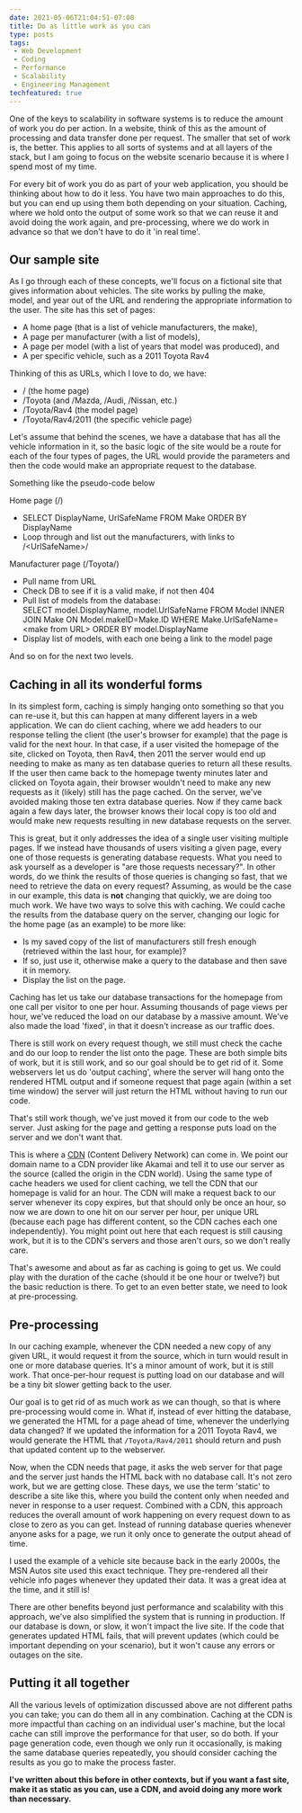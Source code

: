 ```yaml
---
date: 2021-05-06T21:04:51-07:00
title: Do as little work as you can
type: posts
tags:
 - Web Development
 - Coding
 - Performance
 - Scalability
 - Engineering Management
techfeatured: true
---
```

One of the keys to scalability in software systems is to reduce the
amount of work you do per action. In a website, think of this as the
amount of processing and data transfer done per request. The smaller
that set of work is, the better. This applies to all sorts of systems
and at all layers of the stack, but I am going to focus on the website
scenario because it is where I spend most of my time.

For every bit of work you do as part of your web application, you should
be thinking about how to do it less. You have two main approaches to do
this, but you can end up using them both depending on your situation.
Caching, where we hold onto the output of some work so that we can reuse
it and avoid doing the work again, and pre-processing, where we do work
in advance so that we don't have to do it 'in real time'.

## Our sample site

As I go through each of these concepts, we'll focus on a fictional site
that gives information about vehicles. The site works by pulling the
make, model, and year out of the URL and rendering the appropriate
information to the user. The site has this set of pages:

- A home page (that is a list of vehicle manufacturers, the make),
- A page per manufacturer (with a list of models),
- A page per model (with a list of years that model was produced), and
- A per specific vehicle, such as a 2011 Toyota Rav4

Thinking of this as URLs, which I love to do, we have:

- / (the home page)
- /Toyota (and /Mazda, /Audi, /Nissan, etc.)
- /Toyota/Rav4 (the model page)
- /Toyota/Rav4/2011 (the specific vehicle page)

Let's assume that behind the scenes, we have a database that has all the
vehicle information in it, so the basic logic of the site would be a
route for each of the four types of pages, the URL would provide the
parameters and then the code would make an appropriate request to the
database.

Something like the pseudo-code below

Home page (/)

- SELECT DisplayName, UrlSafeName FROM Make ORDER BY DisplayName
- Loop through and list out the manufacturers, with links to /\<UrlSafeName>/

Manufacturer page (/Toyota/)

- Pull name from URL
- Check DB to see if it is a valid make, if not then 404
- Pull list of models from the database:\
    SELECT model.DisplayName, model.UrlSafeName FROM Model INNER JOIN
    Make ON Model.makeID=Make.ID WHERE Make.UrlSafeName=\<make from
    URL\> ORDER BY model.DisplayName
- Display list of models, with each one being a link to the model page

And so on for the next two levels.

## Caching in all its wonderful forms

In its simplest form, caching is simply hanging onto something so that
you can re-use it, but this can happen at many different layers in a web
application. We can do client caching, where we add headers to our
response telling the client (the user's browser for example) that the
page is valid for the next hour. In that case, if a user visited the
homepage of the site, clicked on Toyota, then Rav4, then 2011 the server
would end up needing to make as many as ten database queries to return
all these results. If the user then came back to the homepage twenty
minutes later and clicked on Toyota again, their browser wouldn't need
to make any new requests as it (likely) still has the page cached. On
the server, we've avoided making those ten extra database queries. Now
if they came back again a few days later, the browser knows their local
copy is too old and would make new requests resulting in new database
requests on the server.

This is great, but it only addresses the idea of a single user visiting
multiple pages. If we instead have thousands of users visiting a given
page, every one of those requests is generating database requests. What
you need to ask yourself as a developer is "are those requests
necessary?". In other words, do we think the results of those queries is
changing so fast, that we need to retrieve the data on every request?
Assuming, as would be the case in our example, this data is **not**
changing that quickly, we are doing too much work. We have two ways to
solve this with caching. We could cache the results from the database
query on the server, changing our logic for the home page (as an
example) to be more like:

- Is my saved copy of the list of manufacturers still fresh enough
  (retrieved within the last hour, for example)?
- If so, just use it, otherwise make a query to the database and then
  save it in memory.
- Display the list on the page.

Caching has let us take our database transactions for the homepage from
one call per visitor to one per hour. Assuming thousands of page views
per hour, we've reduced the load on our database by a massive amount.
We've also made the load 'fixed', in that it doesn't increase as our
traffic does.

There is still work on every request though, we still must check the
cache and do our loop to render the list onto the page. These are both
simple bits of work, but it is still work, and so our goal should be to
get rid of it. Some webservers let us do 'output caching', where the
server will hang onto the rendered HTML output and if someone request
that page again (within a set time window) the server will just return
the HTML without having to run our code.

That's still work though, we've just moved it from our code to the web
server. Just asking for the page and getting a response puts load on the
server and we don't want that.

This is where a [CDN](/blog/overview-of-cdn/) (Content Delivery Network) can come in. We point our
domain name to a CDN provider like Akamai and tell it to use our server
as the source (called the origin in the CDN world). Using the same type
of cache headers we used for client caching, we tell the CDN that our
homepage is valid for an hour. The CDN will make a request back to our
server whenever its copy expires, but that should only be once an hour,
so now we are down to one hit on our server per hour, per unique URL
(because each page has different content, so the CDN caches each one
independently). You might point out here that each request is still
causing work, but it is to the CDN's servers and those aren't ours, so
we don't really care.

That's awesome and about as far as caching is going to get us. We could
play with the duration of the cache (should it be one hour or twelve?)
but the basic reduction is there. To get to an even better state, we
need to look at pre-processing.

## Pre-processing

In our caching example, whenever the CDN needed a new copy of any given
URL, it would request it from the source, which in turn would result in
one or more database queries. It's a minor amount of work, but it is
still work. That once-per-hour request is putting load on our database
and will be a tiny bit slower getting back to the user.

Our goal is to get rid of as much work as we can though, so that is
where pre-processing would come in. What if, instead of ever hitting the
database, we generated the HTML for a page ahead of time, whenever the
underlying data changed? If we updated the information for a 2011 Toyota
Rav4, we would generate the HTML that `/Toyota/Rav4/2011` should return
and push that updated content up to the webserver.

Now, when the CDN needs that page, it asks the web server for that page
and the server just hands the HTML back with no database call. It's not
zero work, but we are getting close. These days, we use the term
'static' to describe a site like this, where you build the content only
when needed and never in response to a user request. Combined with a
CDN, this approach reduces the overall amount of work happening on every
request down to as close to zero as you can get. Instead of running
database queries whenever anyone asks for a page, we run it only once to
generate the output ahead of time.

I used the example of a vehicle site because back in the early 2000s,
the MSN Autos site used this exact technique. They pre-rendered all
their vehicle info pages whenever they updated their data. It was a
great idea at the time, and it still is!

There are other benefits beyond just performance and scalability with
this approach, we've also simplified the system that is running in
production. If our database is down, or slow, it won't impact the live
site. If the code that generates updated HTML fails, that will prevent
updates (which could be important depending on your scenario), but it
won't cause any errors or outages on the site.

## Putting it all together

All the various levels of optimization discussed above are not different
paths you can take; you can do them all in any combination. Caching at
the CDN is more impactful than caching on an individual user's machine,
but the local cache can still improve the performance for that user, so
do both. If your page generation code, even though we only run it
occasionally, is making the same database queries repeatedly, you should
consider caching the results as you go to make the process faster.

**I've written about this before in other contexts, but if you want a
fast site, make it as static as you can, use a CDN, and avoid doing any
more work than necessary.**
